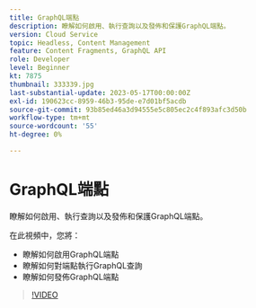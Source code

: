 ```yaml
---
title: GraphQL端點
description: 瞭解如何啟用、執行查詢以及發佈和保護GraphQL端點。
version: Cloud Service
topic: Headless, Content Management
feature: Content Fragments, GraphQL API
role: Developer
level: Beginner
kt: 7875
thumbnail: 333339.jpg
last-substantial-update: 2023-05-17T00:00:00Z
exl-id: 190623cc-8959-46b3-95de-e7d01bf5acdb
source-git-commit: 93b85ed46a3d94555e5c805ec2c4f893afc3d50b
workflow-type: tm+mt
source-wordcount: '55'
ht-degree: 0%

---
```


# GraphQL端點

瞭解如何啟用、執行查詢以及發佈和保護GraphQL端點。

在此視頻中，您將：

+ 瞭解如何啟用GraphQL端點
+ 瞭解如何對端點執行GraphQL查詢
+ 瞭解如何發佈GraphQL端點

>[!VIDEO](https://video.tv.adobe.com/v/333339?quality=12&learn=on)
